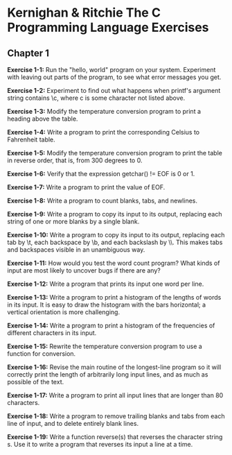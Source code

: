 # Kernighan & Ritchie The C Programming Language Exercises

## Chapter 1

**Exercise 1-1:** Run the "hello, world" program on your system. Experiment with
leaving out parts of the program, to see what error messages you get.

**Exercise 1-2:** Experiment to find out what happens when printf's argument string
contains \c, where c is some character not listed above.

**Exercise 1-3:** Modify the temperature conversion program to print a heading
above the table.

**Exercise 1-4:** Write a program to print the corresponding Celsius to Fahrenheit
table.

**Exercise 1-5:** Modify the temperature conversion program to print the table in
reverse order, that is, from 300 degrees to 0.

**Exercise 1-6:** Verify that the expression getchar() != EOF is 0 or 1.

**Exercise 1-7:** Write a program to print the value of EOF.

**Exercise 1-8:** Write a program to count blanks, tabs, and newlines.

**Exercise 1-9:** Write a program to copy its input to its output, replacing each
string of one or more blanks by a single blank.

**Exercise 1-10:** Write a program to copy its input to its output, replacing each
tab by \t, each backspace by \b, and each backslash by \\\\. This makes tabs and
backspaces visible in an unambiguous way.

**Exercise 1-11:** How would you test the word count program? What kinds of input
are most likely to uncover bugs if there are any?

**Exercise 1-12:** Write a program that prints its input one word per line.

**Exercise 1-13:** Write a program to print a histogram of the lengths of words in
its input. It is easy to draw the histogram with the bars horizontal; a
vertical orientation is more challenging.

**Exercise 1-14:** Write a program to print a histogram of the frequencies of
different characters in its input.

**Exercise 1-15:** Rewrite the temperature conversion program to use a function for
conversion.

**Exercise 1-16:** Revise the main routine of the longest-line program so it
will correctly print the length of arbitrarily long input lines, and as much as
possible of the text.

**Exercise 1-17:** Write a program to print all input lines that are longer
than 80 characters.

**Exercise 1-18:** Write a program to remove trailing blanks and tabs from each
line of input, and to delete entirely blank lines.

**Exercise 1-19:** Write a function reverse(s) that reverses the character
string s. Use it to write a program that reverses its input a line at a time.
